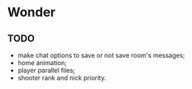 # Wonder

## TODO

* make chat options to save or not save room's messages;
* home animation;
* player parallel files;
* shooter rank and nick priority.